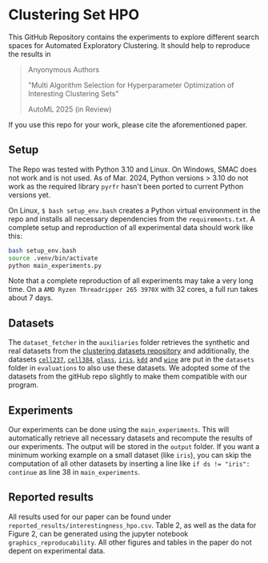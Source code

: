 # Clustering Set HPO
This GitHub Repository contains the experiments to explore different search spaces for Automated Exploratory Clustering. 
It should help to reproduce the results in 

> Anyonymous Authors
> 
> "Multi Algorithm Selection for Hyperparameter Optimization of Interesting Clustering Sets" 
> 
> AutoML 2025 (in Review)

If you use this repo for your work, please cite the aforementioned paper.

## Setup

The Repo was tested with Python 3.10 and Linux. On Windows, SMAC does not work and is not used.
As of Mar. 2024, Python versions > 3.10 do not work as the required library `pyrfr` hasn't been ported  to current Python versions yet.

On Linux, `$ bash setup_env.bash` creates a Python virtual environment in the repo and installs all necessary dependencies from the `requirements.txt`.
A complete setup and reproduction of all experimental data should work like this:

```bash
bash setup_env.bash
source .venv/bin/activate
python main_experiments.py
```

Note that a complete reproduction of all experiments may take a very long time. On a `AMD Ryzen Threadripper 265 3970X` with 32 cores, a full run takes about 7 days.

##  Datasets

The `dataset_fetcher` in the `auxiliaries` folder retrieves  the 
synthetic and real datasets from the [clustering datasets repository](https://github.com/milaan9/Clustering-Datasets) and
additionally, the datasets [`cell237`](http://faculty.washington.edu/kayee/cluster/logcho_237_4class.txt), 
[`cell384`](http://faculty.washington.edu/kayee/cluster/log_cellcycle_384_17.txt), 
[`glass`](https://archive.ics.uci.edu/dataset/42/glass+identification), 
[`iris`](https://archive.ics.uci.edu/dataset/53/iris), 
[`kdd`](https://archive.ics.uci.edu/dataset/139/synthetic+control+chart+time+series) and 
[`wine`](https://archive.ics.uci.edu/dataset/186/wine+quality) are put in
the `datasets` folder in `evaluations` to also use these datasets.
We adopted some of the datasets from the gitHub repo slightly to make them compatible with our program.

## Experiments
Our experiments can be done using the `main_experiments`.
This will automatically retrieve all necessary datasets and recompute the results of our experiments.
The output will be stored in the `output` folder. 
If you want a minimum working example on a small dataset (like `iris`), you can skip the computation of all other 
datasets  by inserting a line like ``if ds != "iris": continue`` as line 38 in `main_experiments`.

## Reported results
All results used for our paper can be found under `reported_results/interestingness_hpo.csv`. 
Table 2, as well as the data for Figure 2, can be generated using the jupyter notebook `graphics_reproducability`.
All other figures and tables in the paper do not depent on experimental data.
